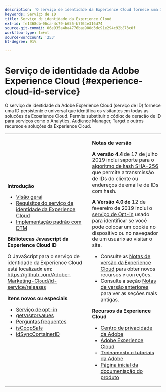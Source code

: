 ```yaml
---
description: 'O serviço de identidade da Experience Cloud fornece uma ID persistente e universal que identifica os visitantes em todas as soluções da Experience Cloud. '
keywords: Serviço de ID
title: Serviço de identidade da Experience Cloud
exl-id: fe1368db-06ca-4c79-b655-b7064e316d74
source-git-commit: 06e935a4ba4776baa900d3dc91e294c92b873c0f
workflow-type: tm+mt
source-wordcount: '253'
ht-degree: 91%

---
```


# Serviço de identidade da Adobe Experience Cloud {#experience-cloud-id-service}

O serviço de identidade da Adobe Experience Cloud (serviço de ID) fornece uma ID persistente e universal que identifica os visitantes em todas as soluções da Experience Cloud. Permite substituir o código de geração de ID para serviços como o Analytics, Audience Manager, Target e outros recursos e soluções da Experience Cloud.

<table id="table_5E612F746A704FE095B809A013EE977F" class="simpletable"> 
 <tbody> 
  <tr> 
   <td colname="col1"> <p> <b>Introdução</b> </p> <p> 
     <ul id="ul_D5EC6A54A03F4AB595B588116A7C1296"> 
      <li id="li_845F6DE25A1241439BCDCBC00459D7EB"> <a href="introduction/overview.md" format="dita" scope="local"> Visão geral </a> </li> 
      <li id="li_47F399E1D4AF4F08BD647DF01A423BA7"> <a href="reference/requirements.md" format="dita" scope="local"> Requisitos do serviço de identidade da Experience Cloud </a> </li> 
      <li id="li_CBEEE79B45644F28A52B58DDF23DAD4F"> <a href="implementation-guides/standard.md#concept-89cd0199a9634fc48644f2d61e3d2445" format="dita" scope="local"> Implementação padrão com DTM </a> </li> 
     </ul> </p> <p><b>Bibliotecas Javascript da Experience Cloud ID</b> </p> <p>O JavaScript para o serviço de identidade da Experience Cloud está localizado em: <a href="https://github.com/Adobe-Marketing-Cloud/id-service/releases" format="https" scope="external">https://github.com/Adobe-Marketing-Cloud/id-service/releases</a> </p> <p> <b>Itens novos ou especiais</b> </p> <p> 
     <ul id="ul_B0A25B6827734D55BB1E20D12334AC21"> 
      <li id="li_A66924F4948F4A5ABA545A89A28A6F6A"><a href="implementation-guides/opt-in-service/optin-overview.md#concept-f9b5db0d27a245fbadd3e19162319360" format="dita" scope="local"> Serviço de opt-in</a> </li> 
      <li id="li_92D49CB788AD478EA74BCF5328CB9A14"> <a href="library/get-set/getvisitorvalues.md#reference-b8c9e17c170c4291829a792df46ce279" format="dita" scope="local"> getVisitorValues </a> </li> 
      <li id="li_9E512C6DD15C46C3ABD06ACD60D97E4A"> <a href="faq-intro/faq-intro.md" format="dita" scope="local"> Perguntas frequentes </a> </li> 
      <li id="li_B28082F3D075413D89E5AFB718657E17"> <a href="library/function-vars/coopsafe.md#reference-7fbed36f38a048d1a5883c53d430ddf4" format="dita" scope="local"> isCoopSafe </a> </li> 
      <li id="li_7744A4898EA542B9BF009D2066810050"> <a href="library/function-vars/idsyncontainerid.md#reference-5cfbed2240fa4def90f535f017a36015" format="dita" scope="local"> idSyncContainerID </a> </li> 
     </ul> </p> 
     <!-- 
     <p> <b>Announcements:</b> </p> 
     <p> <p>Important:  ID service support for Internet Explorer 6, 7, and 8 is deprecated and will be discontinued in a future release. </p> </p> 
     --> </td> 
   <td colname="col2"> <p> <b>Notas de versão</b> </p> <p><b>A versão 4.4</b> de 17 de julho 2019 inclui suporte para o <a href="reference/hashing-support.md" format="dita" scope="local">algoritmo de hash SHA-256</a> que permite a transmissão de IDs do cliente ou endereços de email e de IDs com hash.</p><p><b>A Versão 4.0 de</b> 12 de fevereiro de 2019 inclui o <a href="implementation-guides/opt-in-service/optin-overview.md#concept-f9b5db0d27a245fbadd3e19162319360" format="dita" scope="local">serviço de Opt-in</a> usado para identificar se você pode colocar um cookie no dispositivo ou no navegador de um usuário ao visitar o site. </p> <p> 
     <ul id="ul_4F06F170F214492780C7D25A069F799F"> 
      <li id="li_45A7CD556FE44F4DAB035C736A058F36"> Consulte as <a href="https://experienceleague.adobe.com/docs/release-notes/experience-cloud/current.html?lang=en" format="https" scope="external">Notas de versão da Experience Cloud</a> para obter novos recursos e correções. </li> 
      <li id="li_10CC4FBFEFC947CA9AD15F52D9715257">Consulte a seção <a href="https://experienceleague.adobe.com/docs/release-notes/experience-cloud/current.html?lang=en" format="html" scope="external"> Notas de versão anteriores</a> para ver as seções mais antigas. </li> 
     </ul> </p> <p> <b>Recursos da Experience Cloud</b> </p> <p> 
     <ul id="ul_E30EC96BDC624B5591F0470D430B7F41"> 
      <li id="li_F3A5CCFAE0F247CEB41A03CA8E03106B"> <a href="http://www.adobe.com/br/privacy.html" format="http" scope="external"> Centro de privacidade da Adobe</a> </li> 
      <li id="li_A54C1EB170EA4B8FA6A81B90AB0C39DD"> <a href="https://experienceleague.adobe.com/docs/home.html?lang=en" scope="external" format="http"> Adobe Experience Cloud</a> </li> 
      <li id="li_1938F7044F544481A6CC0F45CC22B80A"> <a href="http://helpx.adobe.com/br/learning.html?promoid=KAUDK" scope="external" format="http"> Treinamento e tutoriais da Adobe</a> </li> 
      <li id="li_C71459E0D1464C05B8B9387C43541F17"> <a href="https://helpx.adobe.com/br/support/experience-cloud.html" scope="external" format="https"> Página inicial da documentação do produto</a> </li> 
     </ul> </p> </td> 
  </tr> 
 </tbody> 
</table>
